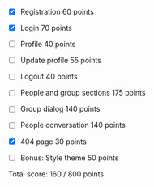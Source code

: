 - [x] Registration 60 points
- [x] Login 70 points
- [ ] Profile 40 points
- [ ] Update profile 55 points
- [ ] Logout 40 points
- [ ] People and group sections 175 points
- [ ] Group dialog 140 points
- [ ] People conversation 140 points
- [x] 404 page 30 points
- [ ] Bonus: Style theme 50 points


Total score: 160 / 800 points
